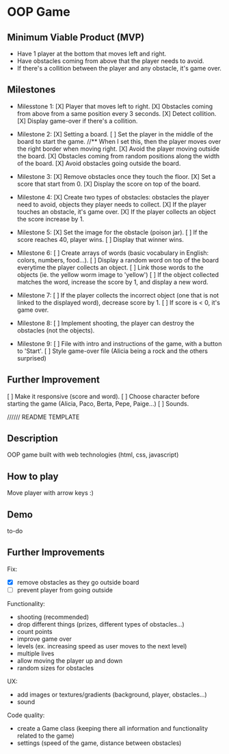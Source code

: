 # OOP Game

## Minimum Viable Product (MVP)

- Have 1 player at the bottom that moves left and right.
- Have obstacles coming from above that the player needs to avoid.
- If there's a collition between the player and any obstacle, it's game over.

## Milestones

- Milesstone 1:
  [X] Player that moves left to right.
  [X] Obstacles coming from above from a same position every 3 seconds.
  [X] Detect collition.
  [X] Display game-over if there's a collition.

- Milestone 2:
  [X] Setting a board.
  [ ] Set the player in the middle of the board to start the game. //\*\* When I set this, then the player moves over the right border when moving right.
  [X] Avoid the player moving outside the board.
  [X] Obstacles coming from random positions along the width of the board.
  [X] Avoid obstacles going outside the board.

- Milestone 3:
  [X] Remove obstacles once they touch the floor.
  [X] Set a score that start from 0.
  [X] Display the score on top of the board.

- Milestone 4:
  [X] Create two types of obstacles: obstacles the player need to avoid, objects they player needs to collect.
  [X] If the player touches an obstacle, it's game over.
  [X] If the player collects an object the score increase by 1.

- Milestone 5:
  [X] Set the image for the obstacle (poison jar).
  [ ] If the score reaches 40, player wins.
  [ ] Display that winner wins.

- Milestone 6:
  [ ] Create arrays of words (basic vocabulary in English: colors, numbers, food...).
  [ ] Display a random word on top of the board everytime the player collects an object.
  [ ] Link those words to the objects (ie. the yellow worm image to 'yellow')
  [ ] If the object collected matches the word, increase the score by 1, and display a new word.

- Milestone 7:
  [ ] If the player collects the incorrect object (one that is not linked to the displayed word), decrease score by 1.
  [ ] If score is < 0, it's game over.

- Milestone 8:
  [ ] Implement shooting, the player can destroy the obstacles (not the objects).

- Milestone 9:
  [ ] File with intro and instructions of the game, with a button to 'Start'.
  [ ] Style game-over file (Alicia being a rock and the others surprised)

## Further Improvement

[ ] Make it responsive (score and word).
[ ] Choose character before starting the game (Alicia, Paco, Berta, Pepe, Paige...)
[ ] Sounds.

////// README TEMPLATE

## Description

OOP game built with web technologies (html, css, javascript)

## How to play

Move player with arrow keys :)

## Demo

to-do

## Further Improvements

Fix:

- [x] remove obstacles as they go outside board
- [ ] prevent player from going outside

Functionality:

- shooting (recommended)
- drop different things (prizes, different types of obstacles...)
- count points
- improve game over
- levels (ex. increasing speed as user moves to the next level)
- multiple lives
- allow moving the player up and down
- random sizes for obstacles

UX:

- add images or textures/gradients (background, player, obstacles...)
- sound

Code quality:

- create a Game class (keeping there all information and functionality related to the game)
- settings (speed of the game, distance between obstacles)
